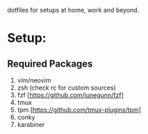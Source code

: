 dotfiles for setups at home, work and beyond.

Setup:
=====

Required Packages
---

  1. vim/neovim
  2. zsh (check rc for custom sources)
  3. fzf [https://github.com/junegunn/fzf]
  4. tmux
  5. tpm [https://github.com/tmux-plugins/tpm]
  6. conky
  7. karabiner
